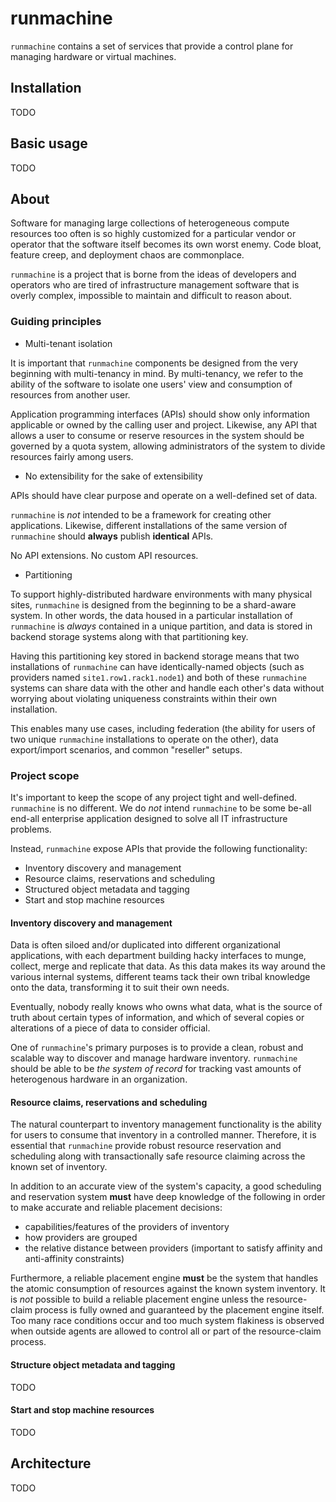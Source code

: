 # runmachine

`runmachine` contains a set of services that provide a control plane for
managing hardware or virtual machines.

## Installation

TODO

## Basic usage

TODO

## About

Software for managing large collections of heterogeneous compute resources too
often is so highly customized for a particular vendor or operator that the
software itself becomes its own worst enemy. Code bloat, feature creep, and
deployment chaos are commonplace.

`runmachine` is a project that is borne from the ideas of developers and
operators who are tired of infrastructure management software that is overly
complex, impossible to maintain and difficult to reason about.

### Guiding principles

* Multi-tenant isolation

It is important that `runmachine` components be designed from the very
beginning with multi-tenancy in mind. By multi-tenancy, we refer to the ability
of the software to isolate one users' view and consumption of resources
from another user.

Application programming interfaces (APIs) should show only information
applicable or owned by the calling user and project. Likewise, any API that
allows a user to consume or reserve resources in the system should be governed
by a quota system, allowing administrators of the system to divide resources
fairly among users.

* No extensibility for the sake of extensibility

APIs should have clear purpose and operate on a well-defined set of data.

`runmachine` is *not* intended to be a framework for creating other
applications. Likewise, different installations of the same version of
`runmachine` should **always** publish **identical** APIs.

No API extensions. No custom API resources.

* Partitioning

To support highly-distributed hardware environments with many physical sites,
`runmachine` is designed from the beginning to be a shard-aware system. In
other words, the data housed in a particular installation of `runmachine` is
*always* contained in a unique partition, and data is stored in backend storage
systems along with that partitioning key.

Having this partitioning key stored in backend storage means that two
installations of `runmachine` can have identically-named objects (such as
providers named `site1.row1.rack1.node1`) and both of these `runmachine`
systems can share data with the other and handle each other's data without
worrying about violating uniqueness constraints within their own installation.

This enables many use cases, including federation (the ability for users of two
unique `runmachine` installations to operate on the other), data export/import
scenarios, and common "reseller" setups.

### Project scope

It's important to keep the scope of any project tight and well-defined.
`runmachine` is no different. We do *not* intend `runmachine` to be some be-all
end-all enterprise application designed to solve all IT infrastructure
problems.

Instead, `runmachine` expose APIs that provide the following functionality:

* Inventory discovery and management
* Resource claims, reservations and scheduling
* Structured object metadata and tagging
* Start and stop machine resources

#### Inventory discovery and management

Data is often siloed and/or duplicated into different organizational
applications, with each department building hacky interfaces to munge, collect,
merge and replicate that data. As this data makes its way around the various
internal systems, different teams tack their own tribal knowledge onto the
data, transforming it to suit their own needs.

Eventually, nobody really knows who owns what data, what is the source of truth
about certain types of information, and which of several copies or alterations
of a piece of data to consider official.

One of `runmachine`'s primary purposes is to provide a clean, robust and
scalable way to discover and manage hardware inventory. `runmachine` should be
able to be *the system of record* for tracking vast amounts of heterogenous
hardware in an organization.

#### Resource claims, reservations and scheduling

The natural counterpart to inventory management functionality is the ability
for users to consume that inventory in a controlled manner. Therefore, it is
essential that `runmachine` provide robust resource reservation and scheduling
along with transactionally safe resource claiming across the known set of
inventory.

In addition to an accurate view of the system's capacity, a good scheduling and
reservation system **must** have deep knowledge of the following in order to
make accurate and reliable placement decisions:

* capabilities/features of the providers of inventory
* how providers are grouped
* the relative distance between providers (important to satisfy affinity and
  anti-affinity constraints)

Furthermore, a reliable placement engine **must** be the system that handles
the atomic consumption of resources against the known system inventory. It is
*not* possible to build a reliable placement engine unless the resource-claim
process is fully owned and guaranteed by the placement engine itself. Too many
race conditions occur and too much system flakiness is observed when outside
agents are allowed to control all or part of the resource-claim process.

#### Structure object metadata and tagging

TODO

#### Start and stop machine resources

TODO

## Architecture

TODO

